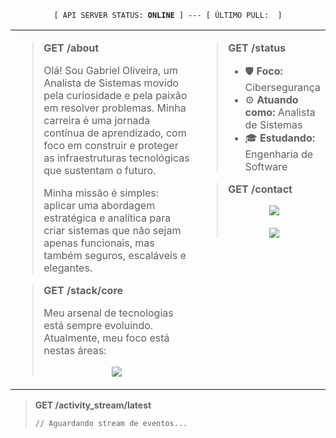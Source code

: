<p align="center">
  <code>[ API SERVER STATUS: <b>ONLINE</b> ] --- [ ÚLTIMO PULL: <b></b> ]</code>
</p>

<table width="100%">
  <tr>
    <td width="65%" valign="top">
      <blockquote>
        <p><b>GET /about</b></p>
        <p>Olá! Sou Gabriel Oliveira, um Analista de Sistemas movido pela curiosidade e pela paixão em resolver problemas. Minha carreira é uma jornada contínua de aprendizado, com foco em construir e proteger as infraestruturas tecnológicas que sustentam o futuro.</p>
        <p>Minha missão é simples: aplicar uma abordagem estratégica e analítica para criar sistemas que não sejam apenas funcionais, mas também seguros, escaláveis e elegantes.</p>
      </blockquote>
      <blockquote>
        <p><b>GET /stack/core</b></p>
        <p>Meu arsenal de tecnologias está sempre evoluindo. Atualmente, meu foco está nestas áreas:</p>
        <p align="center">
          <a href="https://skillicons.dev">
            <img src="https://skillicons.dev/icons?i=linux,bash,powershell,docker,kubernetes,aws,azure,gcp,terraform,git,github,vscode&theme=dark&perline=6" />
          </a>
        </p>
      </blockquote>
    </td>
    <td width="35%" valign="top">
      <blockquote>
        <p><b>GET /status</b></p>
        <ul>
          <li>🛡️ <b>Foco:</b> Cibersegurança</li>
          <li>⚙️ <b>Atuando como:</b> Analista de Sistemas</li>
          <li>🎓 <b>Estudando:</b> Engenharia de Software</li>
        </ul>
      </blockquote>
      <blockquote>
        <p><b>GET /contact</b></p>
        <p align="center">
          <a href="mailto:gabrieloliveira79@gmail.com"><img src="https://img.shields.io/badge/Email-D14836?style=for-the-badge&logo=gmail&logoColor=white"></a>
          <br><br>
          <a href="https://www.linkedin.com/in/SEU-USUARIO-AQUI/"><img src="https://img.shields.io/badge/LinkedIn-0077B5?style=for-the-badge&logo=linkedin&logoColor=white"></a>
        </p>
      </blockquote>
    </td>
  </tr>
</table>

> **GET /activity_stream/latest**
>
> ```md
> // Aguardando stream de eventos...
> ```
